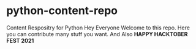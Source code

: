# python-content-repo
Content Respositry for Python
Hey Everyone Welcome to this repo. Here you can contribute many stuff you want. 
And Also **HAPPY HACKTOBER FEST 2021** 
